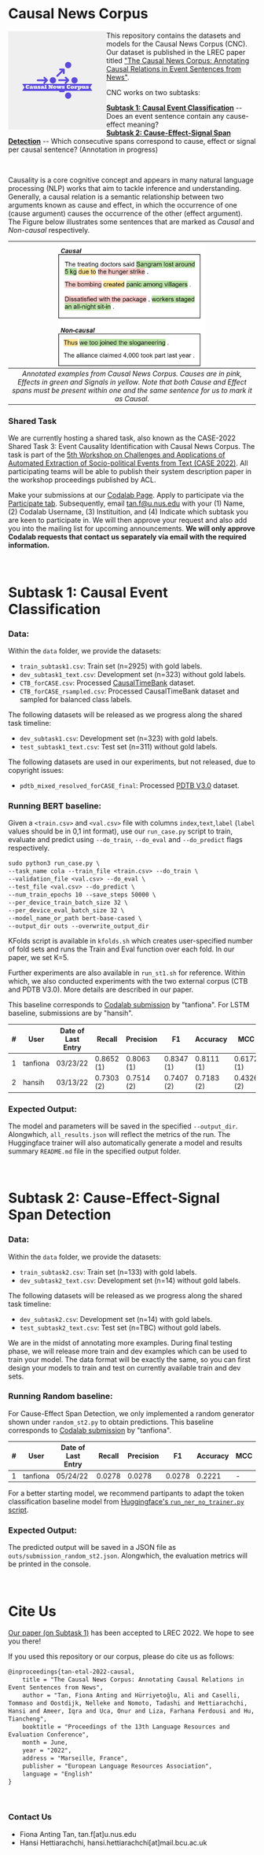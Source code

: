 # Causal News Corpus
<img align="left" height=200 src="imgs/CNC_Logo.PNG">

This repository contains the datasets and models for the Causal News Corpus (CNC). Our dataset is published in the LREC paper titled ["The Causal News Corpus: Annotating Causal Relations in Event Sentences from News"](http://arxiv.org/abs/2204.11714).

CNC works on two subtasks:

<b>[Subtask 1: Causal Event Classification](#subtask-1-causal-event-classification)</b> -- Does an event sentence contain any cause-effect meaning?<br>
<b>[Subtask 2: Cause-Effect-Signal Span Detection](#subtask-2-cause-effect-signal-span-detection)</b> -- Which consecutive spans correspond to cause, effect or signal per causal sentence? (Annotation in progress)

<br>

Causality is a core cognitive concept and appears in many natural language processing (NLP) works that aim to tackle inference and understanding. Generally, a causal relation is a semantic relationship between two arguments known as cause and effect, in which the occurrence of one (cause argument) causes the occurrence of the other (effect argument). The Figure below illustrates some sentences that are marked as <em>Causal</em> and <em>Non-causal</em> respectively.

| <img align="center" height=250 src="imgs/EventCausality_Subtask1_Examples3.png"> | 
|:--:| 
| *Annotated examples from Causal News Corpus. Causes are in pink, Effects in green and Signals in yellow. Note that both Cause and Effect spans must be present within one and the same sentence for us to mark it as <em>Causal</em>.* |

### Shared Task

We are currently hosting a shared task, also known as the CASE-2022 Shared Task 3: Event Causality Identification with Causal News Corpus. The task is part of the [5th Workshop on Challenges and Applications of Automated Extraction of Socio-political Events from Text (CASE 2022)](https://emw.ku.edu.tr/case-2022/). All participating teams will be able to publish their system description paper in the workshop proceedings published by ACL.

Make your submissions at our [Codalab Page](https://codalab.lisn.upsaclay.fr/competitions/2299). Apply to participate via the [Participate tab](https://codalab.lisn.upsaclay.fr/competitions/2299#participate). Subsequently, email [tan.f@u.nus.edu](tan.f@u.nus.edu) with your (1) Name, (2) Codalab Username, (3) Instituition, and (4) Indicate which subtask you are keen to participate in. We will then approve your request and also add you into the mailing list for upcoming announcements. <b>We will only approve Codalab requests that contact us separately via email with the required information.</b>

<br>

# Subtask 1: Causal Event Classification

### Data:
Within the `data` folder, we provide the datasets:
* `train_subtask1.csv`: Train set (n=2925) with gold labels.
* `dev_subtask1_text.csv`: Development set (n=323) without gold labels.
* `CTB_forCASE.csv`: Processed [CausalTimeBank](https://hlt-nlp.fbk.eu/technologies/causal-timebank) dataset.
* `CTB_forCASE_rsampled.csv`: Processed CausalTimeBank dataset and sampled for balanced class labels.

The following datasets will be released as we progress along the shared task timeline:
* `dev_subtask1.csv`: Development set (n=323) with gold labels.
* `test_subtask1_text.csv`: Test set (n=311) without gold labels.

The following datasets are used in our experiments, but not released, due to copyright issues:
* `pdtb_mixed_resolved_forCASE_final`: Processed [PDTB V3.0](https://catalog.ldc.upenn.edu/LDC2019T05) dataset.

### Running BERT baseline:
Given a `<train.csv>` and `<val.csv>` file with columns `index`,`text`,`label` (`label` values should be in 0,1 int format), use our `run_case.py` script to train, evaluate and predict using `--do_train`, `--do_eval` and `--do_predict` flags respectively.

```
sudo python3 run_case.py \
--task_name cola --train_file <train.csv> --do_train \
--validation_file <val.csv> --do_eval \
--test_file <val.csv> --do_predict \
--num_train_epochs 10 --save_steps 50000 \
--per_device_train_batch_size 32 \
--per_device_eval_batch_size 32 \
--model_name_or_path bert-base-cased \
--output_dir outs --overwrite_output_dir
```

KFolds script is available in `kfolds.sh` which creates user-specified number of fold sets and runs the Train and Eval function over each fold. In our paper, we set K=5.

Further experiments are also available in `run_st1.sh` for reference. Within which, we also conducted experiments with the two external corpus (CTB and PDTB V3.0). More details are described in our paper.

This baseline corresponds to [Codalab submission](https://codalab.lisn.upsaclay.fr/competitions/2299#results) by "tanfiona". For LSTM baseline, submissions are by "hansih".

| # | User     | Date of Last Entry | Recall     | Precision  | F1         | Accuracy   | MCC        |
|:-:|----------|--------------------|------------|------------|------------|------------|------------|
| 1 | tanfiona | 03/23/22           | 0.8652 (1) | 0.8063 (1) | 0.8347 (1) | 0.8111 (1) | 0.6172 (1) |
| 2 | hansih   | 03/13/22           | 0.7303 (2) | 0.7514 (2) | 0.7407 (2) | 0.7183 (2) | 0.4326 (2) |

### Expected Output:
The model and parameters will be saved in the specified `--output_dir`. Alongwhich, `all_results.json` will reflect the metrics of the run. The Huggingface trainer will also automatically generate a model and results summary `README.md` file in the specified output folder.

<br>

# Subtask 2: Cause-Effect-Signal Span Detection
### Data:
Within the `data` folder, we provide the datasets:
* `train_subtask2.csv`: Train set (n=133) with gold labels.
* `dev_subtask2_text.csv`: Development set (n=14) without gold labels.

The following datasets will be released as we progress along the shared task timeline:
* `dev_subtask2.csv`: Development set (n=14) with gold labels.
* `test_subtask2_text.csv`: Test set (n=TBC) without gold labels.

We are in the midst of annotating more examples. During final testing phase, we will release more train and dev examples which can be used to train your model. The data format will be exactly the same, so you can first design your models to train and test on currently available train and dev sets.

### Running Random baseline:
For Cause-Effect Span Detection, we only implemented a random generator shown under `random_st2.py` to obtain predictions. This baseline corresponds to [Codalab submission](https://codalab.lisn.upsaclay.fr/competitions/2299#results) by "tanfiona".

| # | User     | Date of Last Entry | Recall     | Precision  | F1         | Accuracy  | MCC        |
|:-:|----------|--------------------|------------|------------|------------|-----------|------------|
| 1 | tanfiona | 05/24/22           | 0.0278     | 0.0278     | 0.0278     | 0.2221    | -          |

For a better starting model, we recommend partipants to adapt the token classification baseline model from [Huggingface's `run_ner_no_trainer.py` script](https://github.com/huggingface/transformers/blob/master/examples/pytorch/token-classification/run_ner_no_trainer.py). 

### Expected Output:
The predicted output will be saved in a JSON file as `outs/submission_random_st2.json`. Alongwhich, the evaluation metrics will be printed in the console.

<br>

# Cite Us
[Our paper (on Subtask 1)]((http://arxiv.org/abs/2204.11714)) has been accepted to LREC 2022. We hope to see you there!

If you used this repository or our corpus, please do cite us as follows:
```
@inproceedings{tan-etal-2022-causal,
    title = "The Causal News Corpus: Annotating Causal Relations in Event Sentences from News",
    author = "Tan, Fiona Anting and Hürriyetoğlu, Ali and Caselli, Tommaso and Oostdijk, Nelleke and Nomoto, Tadashi and Hettiarachchi, Hansi and Ameer, Iqra and Uca, Onur and Liza, Farhana Ferdousi and Hu, Tiancheng",
    booktitle = "Proceedings of the 13th Language Resources and Evaluation Conference",
    month = June,
    year = "2022",
    address = "Marseille, France",
    publisher = "European Language Resources Association",
    language = "English"
}
```

<br>

### Contact Us
* Fiona Anting Tan, tan.f[at]u.nus.edu
* Hansi Hettiarachchi, hansi.hettiarachchi[at]mail.bcu.ac.uk
